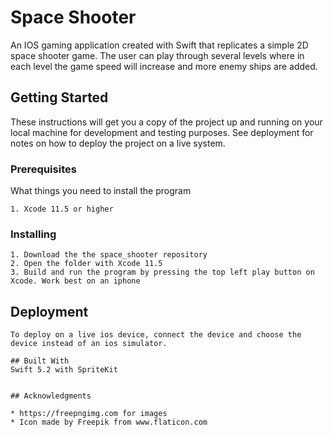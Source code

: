 # Space Shooter
An IOS gaming application created with Swift that replicates a simple 2D space shooter game. The user can play through several levels where in each level the game speed will increase and more enemy ships are added.


## Getting Started

These instructions will get you a copy of the project up and running on your local machine for development and testing purposes. See deployment for notes on how to deploy the project on a live system.

### Prerequisites

What things you need to install the program

```
1. Xcode 11.5 or higher
```

### Installing

```
1. Download the the space_shooter repository
2. Open the folder with Xcode 11.5
3. Build and run the program by pressing the top left play button on Xcode. Work best on an iphone
```

## Deployment

```
To deploy on a live ios device, connect the device and choose the device instead of an ios simulator. 

## Built With
Swift 5.2 with SpriteKit


## Acknowledgments

* https://freepngimg.com for images
* Icon made by Freepik from www.flaticon.com


